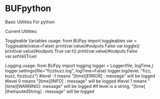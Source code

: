 # BUFpython
Basic Utilities For python

Current Utilities:

Toggleable Variables
usage: 
	from BUFpy import toggleables
	var = Toggleable(value=False)
	print(var.value)#outputs False
	var.toggle()
	print(var.value)#outputs True
	var.t()
	print(var.value)#outputs False
	var.setVal(True)

Logging
usage:
	from BUFpy import logging
	logger = Logger(file, logTime,)
	logger.settings(file="fizzbuzz.log", logTime=False)
	logger.log(level, "fizz, buzz, fizzbuzz")
	#level -1 means "[time][ERROR] : message" will be logged
	#level 0 means "[time][INFO] : message" will be logged
	#level 1 means "[time][WARNING]: message" will be logged
	#if level is a string, "[time][theInputedString] : message" will be logged
